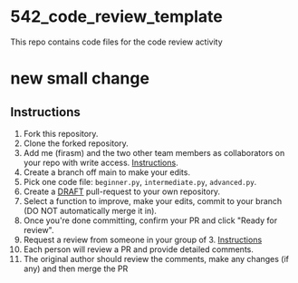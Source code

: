 # 542_code_review_template
This repo contains code files for the code review activity


# new small change
## Instructions

1. Fork this repository.
1. Clone the forked repository.
1. Add me (firasm) and the two other team members as collaborators on your repo with write access. [Instructions](https://help.github.com/en/articles/inviting-collaborators-to-a-personal-repository).
1. Create a branch off main to make your edits.
1. Pick one code file: `beginner.py`, `intermediate.py`, `advanced.py`.
1. Create a [DRAFT](https://github.blog/2019-02-14-introducing-draft-pull-requests/) pull-request to your own repository.
1. Select a function to improve, make your edits, commit to your branch (DO NOT automatically merge it in).
1. Once you're done committing, confirm your PR and click "Ready for review".
1. Request a review from someone in your group of 3. [Instructions](https://help.github.com/en/articles/requesting-a-pull-request-review)
1. Each person will review a PR and provide detailed comments.
1. The original author should review the comments, make any changes (if any) and then merge the PR
